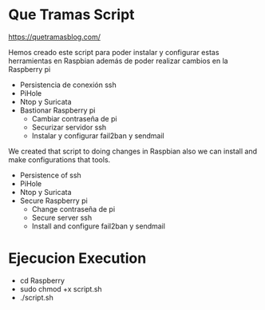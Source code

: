 Que Tramas Script 
===================

https://quetramasblog.com/


Hemos creado este script para poder instalar y configurar estas herramientas en Raspbian además de poder realizar cambios en la Raspberry pi

- Persistencia de conexión ssh
- PiHole
- Ntop y Suricata
- Bastionar Raspberry pi 
  - Cambiar contraseña de pi
  - Securizar servidor ssh
  - Instalar y configurar fail2ban y sendmail
  
  
We created that script to doing changes in Raspbian also we can install and make configurations that tools.

- Persistence of ssh
- PiHole
- Ntop y Suricata
- Secure Raspberry pi 
  - Change contraseña de pi
  - Secure server ssh
  - Install and configure fail2ban y sendmail
  
  
Ejecucion Execution
====================

- cd Raspberry
- sudo chmod +x script.sh
- ./script.sh




